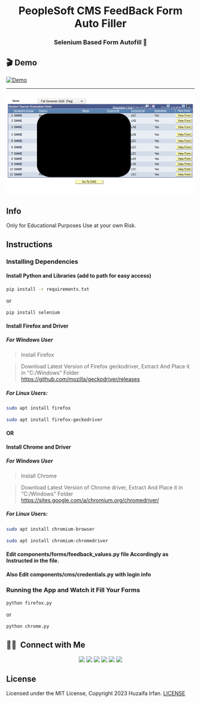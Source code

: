 <br />

<div align="center">
  <h1>PeopleSoft CMS FeedBack Form Auto Filler </h1>
  <p><h3 align="center">Selenium Based Form Autofill 🚀</h3></p>
</div>

## 🎬 Demo

[![Demo](https://img.youtube.com/vi/VgeBiDrluRA/0.jpg)](https://www.youtube.com/watch?v=VgeBiDrluRA)


<hr>


<div align="center">

![ss](/ss.png)

</div>

## Info

Only for Educational Purposes 
Use at your own Risk.



## Instructions
### Installing Dependencies
#### Install Python and Libraries (add to path for easy access)

```bash
pip install -r requirements.txt 
```

or
```bash
pip install selenium
```

#### Install Firefox and Driver
##### For Windows User

> Install Firefox

> Download Latest Version of Firefox geckodriver, Extract And Place it in "C:/Windows" Folder
> https://github.com/mozilla/geckodriver/releases


##### For Linux Users:
```bash
sudo apt install firefox
```

```bash
sudo apt install firefox-geckodriver
```


#### OR
#### Install Chrome and Driver
##### For Windows User

> Install Chrome

> Download Latest Version of Chrome driver, Extract And Place it in "C:/Windows" Folder
> https://sites.google.com/a/chromium.org/chromedriver/


##### For Linux Users:
```bash
sudo apt install chromium-browser
```

```bash
sudo apt install chromium-chromedriver
```



#### Edit components/forms/feedback_values.py file Accordingly as Instructed in the file.
#### Also Edit components/cms/credentials.py with login info




### Running the App and Watch it Fill Your Forms
```bash
python firefox.py
```

or
```bash
python chrome.py
```


## 🤝🏻 &nbsp;Connect with Me

<p align="center">
<a href="https://www.huzaifairfan.com"><img src="https://img.shields.io/badge/-huzaifairfan.com-1aa260?style=flat&logo=Google-Chrome&logoColor=white"/></a>
<a href="https://www.linkedin.com/in/huzaifairfan/"><img src="https://img.shields.io/badge/-Huzaifa%20Irfan-0072b1?style=flat&logo=Linkedin&logoColor=white"/></a>
<a href="https://github.com/HuzaifaIrfan/"><img src="https://img.shields.io/badge/-Huzaifa%20Irfan-4078c0?style=flat&logo=Github&logoColor=white"/></a>
<a href="mailto:contact@huzaifairfan.com"><img src="https://img.shields.io/badge/-contact@huzaifairfan.com-c71610?style=flat&logo=Gmail&logoColor=white"/></a>
<a href="https://www.instagram.com/huzaifairfan2001/"><img src="https://img.shields.io/badge/-@huzaifairfan2001-cd486b?style=flat&logo=Instagram&logoColor=white"/></a>
<a href="https://www.facebook.com/huzaifairfan2001/"><img src="https://img.shields.io/badge/-@huzaifairfan2001-4267B2?style=flat&logo=Facebook&logoColor=white"/></a>
</p>

## License

Licensed under the MIT License, Copyright 2023 Huzaifa Irfan. [LICENSE](LICENSE)
